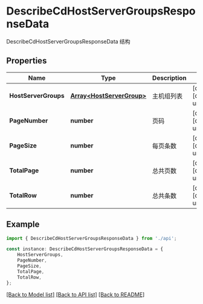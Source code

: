 # DescribeCdHostServerGroupsResponseData

DescribeCdHostServerGroupsResponseData 结构

## Properties

Name | Type | Description | Notes
------------ | ------------- | ------------- | -------------
**HostServerGroups** | [**Array&lt;HostServerGroup&gt;**](HostServerGroup.md) | 主机组列表 | [optional] [default to undefined]
**PageNumber** | **number** | 页码 | [optional] [default to undefined]
**PageSize** | **number** | 每页条数 | [optional] [default to undefined]
**TotalPage** | **number** | 总共页数 | [optional] [default to undefined]
**TotalRow** | **number** | 总共条数 | [optional] [default to undefined]

## Example

```typescript
import { DescribeCdHostServerGroupsResponseData } from './api';

const instance: DescribeCdHostServerGroupsResponseData = {
    HostServerGroups,
    PageNumber,
    PageSize,
    TotalPage,
    TotalRow,
};
```

[[Back to Model list]](../README.md#documentation-for-models) [[Back to API list]](../README.md#documentation-for-api-endpoints) [[Back to README]](../README.md)
